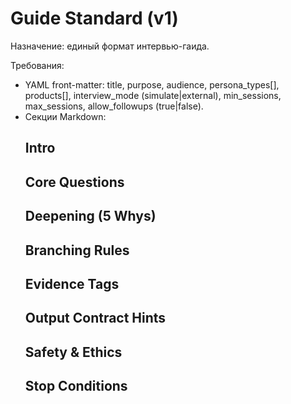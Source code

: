 # Guide Standard (v1)
Назначение: единый формат интервью-гаида.

Требования:
- YAML front-matter: title, purpose, audience, persona_types[], products[], interview_mode (simulate|external), min_sessions, max_sessions, allow_followups (true|false).
- Секции Markdown:
  ## Intro
  ## Core Questions
  ## Deepening (5 Whys)
  ## Branching Rules
  ## Evidence Tags
  ## Output Contract Hints
  ## Safety & Ethics
  ## Stop Conditions
